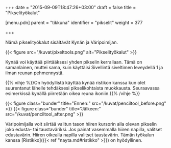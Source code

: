 +++
date = "2015-09-09T18:47:26+03:00"
draft = false
title = "Pikselityökalut"

[menu.pdn]
	parent = "tikkuna"
	identifier = "pikselit"
	weight = 377

+++

Nämä pikselityökalut sisältävät Kynän ja Väripoimijan.

{{< figure src="/kuvat/pixeltools.png" alt="Pikselityökalut" >}}

Kynää voi käyttää piirtääksesi yhden pikselin kerrallaan. Tämä on samanlainen, muttei sama, kuin käyttäisi Sivellintä siveltimen leveydellä 1 ja ilman reunan pehmennystä.

{{% vihje %}}On hyödyllistä käyttää kynää ristikon kanssa kun olet suurentanut lähelle tehdäksesi pikselikohtaista muokkausta. Seuraavassa esimerkissä kynällä piirretään oikea reuna ikoniin.{{% /vihje %}}

{{< figure class="bunder" title="Ennen:" src="/kuvat/penciltool_before.png" >}}
{{< figure class="bunder" title="Jälkeen:" src="/kuvat/penciltool_after.png" >}}

Väripoimijalla voit siirtää valitun tason hiiren kursorin alla olevan pikselin joko edusta- tai taustaväriksi. Jos painat vasemmalla hiiren napilla, valitset edustavärin. 
Hiiren oikealla napilla valitset taustavärin. Tämän työkalun kanssa [Ristikko]({{< ref "nayta.md#ristikko" >}}) on hyödyllinen.
